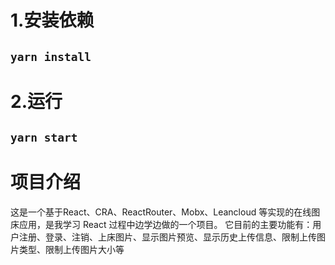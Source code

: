 # 1.安装依赖

## `yarn install`

# 2.运行

## `yarn start`

# 项目介绍
这是一个基于React、CRA、ReactRouter、Mobx、Leancloud 等实现的在线图床应用，是我学习 React 过程中边学边做的一个项目。
它目前的主要功能有：用户注册、登录、注销、上床图片、显示图片预览、显示历史上传信息、限制上传图片类型、限制上传图片大小等
